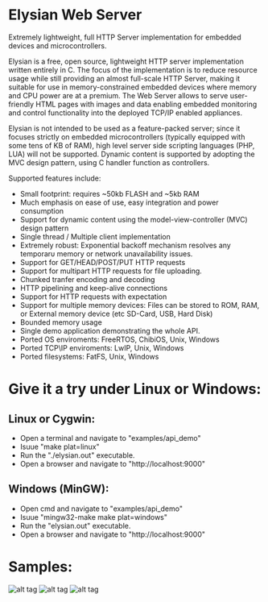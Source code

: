 # Elysian Web Server
Extremely lightweight, full HTTP Server implementation for embedded devices and microcontrollers. 

Elysian is a free, open source, lightweight HTTP server implementation written entirely in C. 
The focus of the implementation is to reduce resource usage while still providing an  almost 
full-scale HTTP Server, making it suitable for use in memory-constrained  embedded devices 
where memory and CPU power are at a premium. The Web Server allows to serve user-friendly HTML pages 
with images and data enabling embedded monitoring and control functionality into the deployed TCP/IP 
enabled appliances. 

Elysian is not intended to be used as a feature-packed server; since it focuses strictly on 
embedded microcontrollers (typically equipped with some tens of KB of RAM), high level 
server side scripting languages (PHP, LUA) will not be supported. Dynamic content is supported
by adopting the MVC design pattern, using C handler function as controllers.

Supported features include:
- Small footprint: requires ~50kb FLASH and ~5kb RAM
- Much emphasis on ease of use, easy integration and power consumption
- Support for dynamic content using the model-view-controller (MVC) design pattern
- Single thread / Μultiple client implementation
- Extremely robust: Εxponential backoff mechanism resolves any temporarυ memory or network unavailability issues. 
- Support for GET/HEAD/POST/PUT HTTP requests
- Support for multipart HTTP requests for file uploading.
- Chunked tranfer encoding and decoding
- HTTP pipelining and keep-alive connections
- Support for HTTP requests with expectation
- Support for multiple memory devices: Files can be stored to ROM, RAM, or External memory device (etc SD-Card, USB, Hard Disk)
- Bounded memory usage
- Single demo application demonstrating the whole API.
- Ported OS enviroments: FreeRTOS, ChibiOS, Unix, Windows
- Ported TCP\IP enviroments: LwIP, Unix, Windows
- Ported filesystems: FatFS, Unix, Windows

# Give it a try under Linux or Windows:

## Linux or Cygwin: 
- Open a terminal and navigate to "examples/api_demo"
- Isuue "make plat=linux"
- Run the "./elysian.out" executable.
- Open a browser and navigate to "http://localhost:9000"

## Windows (MinGW): 
- Open cmd and navigate to "examples/api_demo"
- Isuue "mingw32-make make plat=windows"
- Run the "elysian.out" executable.
- Open a browser and navigate to "http://localhost:9000"

# Samples:
![alt tag](https://raw.githubusercontent.com/npoulokefalos/Elysian-Web-Server/master/sample/sample.png)
![alt tag](https://raw.githubusercontent.com/npoulokefalos/Elysian-Web-Server/master/sample/sample2.png)
![alt tag](https://raw.githubusercontent.com/npoulokefalos/Elysian-Web-Server/master/sample/sample3.png)